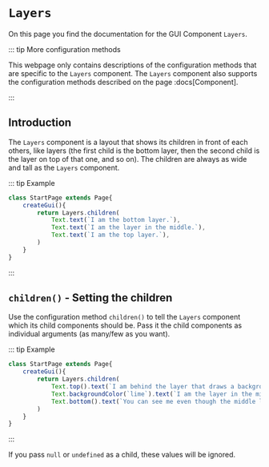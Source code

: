 <script>
	import ViewApp from '$lib/ViewApp.svelte'
</script>

# `Layers`
On this page you find the documentation for the GUI Component `Layers`.

::: tip More configuration methods

This webpage only contains descriptions of the configuration methods that are specific to the `Layers` component. The `Layers` component also supports the configuration methods described on the page :docs[Component].

:::




## Introduction
The `Layers` component is a layout that shows its children in front of each others, like layers (the first child is the bottom layer, then the second child is the layer on top of that one, and so on). The children are always as wide and tall as the `Layers` component. 

::: tip Example

```js baga-show-editor-code
class StartPage extends Page{
	createGui(){
		return Layers.children(
			Text.text(`I am the bottom layer.`),
			Text.text(`I am the layer in the middle.`),
			Text.text(`I am the top layer.`),
		)
	}
}
```

:::



## `children()` - Setting the children
Use the configuration method `children()` to tell the `Layers` component which its child components should be. Pass it the child components as individual arguments (as many/few as you want).

::: tip Example

```js baga-show-editor-code
class StartPage extends Page{
	createGui(){
		return Layers.children(
			Text.top().text(`I am behind the layer that draws a background, so you can't see me.`),
			Text.backgroundColor(`lime`).text(`I am the layer in the middle, with a lime background.`),
			Text.bottom().text(`You can see me even though the middle layer has a background, because I am drawn in front of the middle layer.`),
		)
	}
}
```

:::

If you pass `null` or `undefined` as a child, these values will be ignored.
